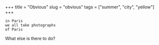 +++
title = "Obvious"
slug = "obvious"
tags = ["summer", "city", "yellow"]
+++

```
in Paris
we all take photographs
of Paris
```

<!--more-->

What else is there to do?
